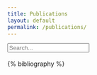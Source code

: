 ```yaml
---
title: Publications
layout: default
permalink: /publications/
---
```


<div>
    <input type="text" id="inputSearch" onkeyup="searchArticle();" placeholder="Search...">
</div>
<br>

<div id="article">
    {% bibliography %}
</div>
